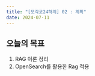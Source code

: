 ```yaml
---
title: "[모각코24하계] 02 : 계획"
date: 2024-07-11
---
```


## 오늘의 목표

1. RAG 이론 정리
2. OpenSearch를 활용한 Rag 적용